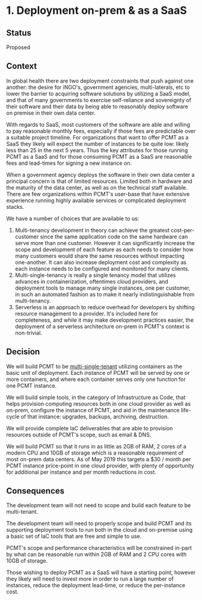 # 1. Deployment on-prem & as a SaaS

## Status

Proposed

## Context

In global health there are two deployment constraints that push against one
another:  the desire for iNGO's, government agencies, multi-laterals, etc to
lower the barrier to acquiring software solutions by utilizing a SaaS model,
and that of many governments to exercise self-reliance and sovereignty of their
software and their data by being able to reasonably deploy software on premise
in their own data center.

With regards to SaaS, most customers of the software are able and willing to
pay reasonable monthly fees, especially if those fees are predictable over a
suitable project timeline.  For organizations that want to offer PCMT as a
SaaS they likely will expect the number of instances to be quite low:  likely
less than 25 in the next 5 years.  Thus the key attributes for those running
PCMT as a SaaS and for those consuming PCMT as a SaaS are reasonable fees and
lead-times for signing a new instance on.

When a government agency deploys the software in their own data center a
principal concern is that of limited resources.  Limited both in hardware and
the maturity of the data center, as well as on the technical staff available.
There are few organizations within PCMT's user-base that have extensive 
experience running highly available services or complicated deployment stacks.

We have a number of choices that are available to us:

1. Multi-tenancy development in theory can achieve the greatest 
   cost-per-customer since the same application code on the same hardware
   can serve more than one customer.  However it can significantly increase
   the scope and development of each feature as each needs to consider how
   many customers would share the same resources without impacting one-another.
   It can also increase deployment cost and complexity as each instance needs
   to be configured and monitored for many clients.
1. Multi-single-tenancy is really a single tenancy model that utilizes advances
   in containerization, oftentimes cloud providers, and deployment tools to 
   manage many single instances, one per customer, in such an automated fashion
   as to make it nearly indistinguishable from multi-tenancy.
1. Serverless is an approach to reduce overhead for developers by shifting 
   resource management to a provider.  It's included here for completeness, 
   and while it may make development practices easier, the deployment of a 
   serverless architecture on-prem in PCMT's context is non-trivial.

## Decision

We will build PCMT to be [multi-single-tenant][multi-single-tenant] utilizing 
containers as the basic unit of deployment.  Each instance of PCMT will be 
served by one or more containers, and where each container serves only one 
function for one PCMT instance.

We will build simple tools, in the category of Infrastructure as Code, that
helps provision computing resources both in one cloud provider as well as
on-prem, configure the instance of PCMT, and aid in the maintenance life-cycle 
of that instance:  upgrades, backups, archiving, destruction.

We will provide complete IaC deliverables that are able to provision resources
outside of PCMT's scope, such as email & DNS.

We will build PCMT so that it runs in as little as 2GB of RAM, 2 cores of a 
modern CPU and 10GB of storage which is a reasonable requirement of most on-prem 
data centers.  As of May 2019 this targets a $30 / month per PCMT
instance price-point in one cloud provider, with plenty of opportunity for 
additional per instance and per month reductions in cost.

[multi-single-tenant]: https://www.linkedin.com/pulse/architecture-constraints-end-multi-tenancy-gregor-hohpe/

## Consequences

The development team will not need to scope and build each feature to be
multi-tenant.

The development team will need to properly scope and build PCMT and its
supporting deployment tools to run both in the cloud and on-premise using
a basic set of IaC tools that are free and simple to use.

PCMT's scope and performance characteristics will be constrained in-part by 
what can be reasonable run within 2GB of RAM and 2 CPU cores with 10GB of 
storage.

Those wishing to deploy PCMT as a SaaS will have a starting point, however they
likely will need to invest more in order to run a large number of instances,
reduce the deployment lead-time, or reduce the per-instance cost.